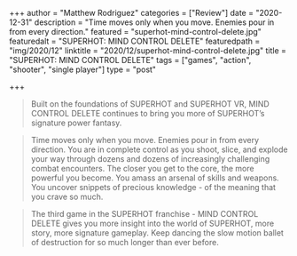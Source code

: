 +++
author = "Matthew Rodriguez"
categories = ["Review"]
date = "2020-12-31"
description = "Time moves only when you move. Enemies pour in from every direction."
featured = "superhot-mind-control-delete.jpg"
featuredalt = "SUPERHOT: MIND CONTROL DELETE"
featuredpath = "img/2020/12"
linktitle = "2020/12/superhot-mind-control-delete.jpg"
title = "SUPERHOT: MIND CONTROL DELETE"
tags = ["games", "action", "shooter", "single player"]
type = "post"

+++

> Built on the foundations of SUPERHOT and SUPERHOT VR, MIND CONTROL DELETE continues to bring you more of SUPERHOT’s signature power fantasy.

> Time moves only when you move. Enemies pour in from every direction. You are in complete control as you shoot, slice, and explode your way through dozens and dozens of increasingly challenging combat encounters. The closer you get to the core, the more powerful you become. You amass an arsenal of skills and weapons. You uncover snippets of precious knowledge - of the meaning that you crave so much.

> The third game in the SUPERHOT franchise - MIND CONTROL DELETE gives you more insight into the world of SUPERHOT, more story, more signature gameplay. Keep dancing the slow motion ballet of destruction for so much longer than ever before.